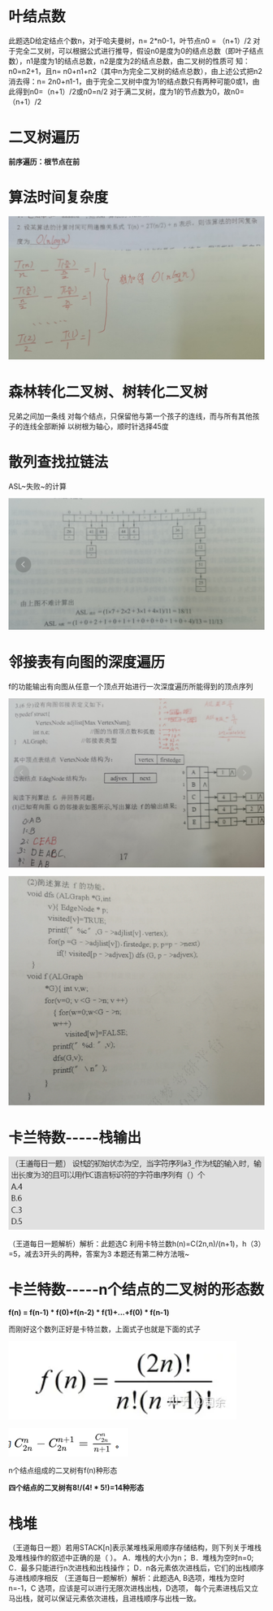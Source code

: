 # 叶结点数

此题选D给定结点个数n，对于哈夫曼树，n= 2*n0-1，叶节点n0 = （n+1）/2
对于完全二叉树，可以根据公式进行推导，假设n0是度为0的结点总数（即叶子结点数），n1是度为1的结点总数，n2是度为2的结点总数，由二叉树的性质可 知：n0=n2+1，且n= n0+n1+n2（其中n为完全二叉树的结点总数），由上述公式把n2消去得：n= 2n0+n1-1，由于完全二叉树中度为1的结点数只有两种可能0或1，由此得到n0=（n+1）/2或n0=n/2
对于满二叉树，度为1的节点数为0，故n0=（n+1）/2

# 二叉树遍历

**前序遍历：根节点在前**

# 算法时间复杂度

![image-20231016203416064](assets/image-20231016203416064.png)

# 森林转化二叉树、树转化二叉树

兄弟之间加一条线
对每个结点，只保留他与第一个孩子的连线，而与所有其他孩子的连线全部断掉
以树根为轴心，顺时针选择45度

# 散列查找拉链法

ASL~失败~的计算

![image-20231016212856832](assets/image-20231016212856832.png)

# 邻接表有向图的深度遍历

f的功能输出有向图从任意一个顶点开始进行一次深度遍历所能得到的顶点序列

![image-20231016215414782](assets/image-20231016215414782.png)

![image-20231016215443345](assets/image-20231016215443345.png)

# 卡兰特数-----栈输出

![image-20231017220122067](assets/image-20231017220122067.png)

（王道每日一题解析）解析：此题选C
利用卡特兰数h(n)=C(2n,n)/(n+1)，h（3）=5，减去3开头的两种，答案为3
本题还有第二种方法哦~

# 卡兰特数-----n个结点的二叉树的形态数

**f(n) = f(n-1) \* f(0)+f(n-2) \* f(1)+...+f(0) \* f(n-1)**

而刚好这个数列正好是卡特兰数，上面式子也就是下面的式子

![image-20231017214324732](assets/image-20231017214324732.png)

![image-20231107172149300](assets/image-20231107172149300.png)

n个结点组成的二叉树有f(n)种形态

**四个结点的二叉树有8!/(4! \* 5!)=14种形态**

# 栈堆

（王道每日一题）若用STACK[n]表示某堆栈采用顺序存储结构，则下列关于堆栈及堆栈操作的叙述中正确的是（   ）。
A．堆栈的大小为n；
B．堆栈为空时n=0;
C．最多只能进行n次进栈和出栈操作；
D．n各元素依次进栈后，它们的出栈顺序与进栈顺序相反
（王道每日一题解析）解析：此题选A,
 B选项，堆栈为空时n=-1，C 选项，应该是可以进行无限次进栈出栈，D选项， 每个元素进栈后又立马出栈，就可以保证元素依次进栈，且进栈顺序与出栈一致。
